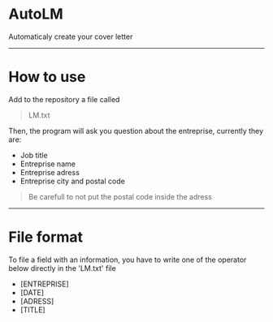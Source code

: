 # AutoLM
Automaticaly create your cover letter

---

# How to use
Add to the repository a file called
> LM.txt

Then, the program will ask you question about the entreprise, currently they are:

- Job title
- Entreprise name
- Entreprise adress
- Entreprise city and postal code

> Be carefull to not put the postal code inside the adress

---

# File format

To file a field with an information, you have to write one of the operator below directly in the 'LM.txt' file

- [ENTREPRISE]
- [DATE]
- [ADRESS]
- [TITLE]
